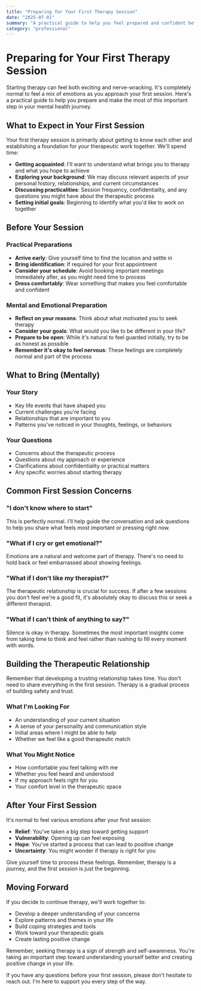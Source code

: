 ```yaml
---
title: "Preparing for Your First Therapy Session"
date: "2025-07-01"
summary: "A practical guide to help you feel prepared and confident before attending your first therapy session."
category: "professional"
---
```


# Preparing for Your First Therapy Session

Starting therapy can feel both exciting and nerve-wracking. It's completely normal to feel a mix of emotions as you approach your first session. Here's a practical guide to help you prepare and make the most of this important step in your mental health journey.

## What to Expect in Your First Session

Your first therapy session is primarily about getting to know each other and establishing a foundation for your therapeutic work together. We'll spend time:

- **Getting acquainted**: I'll want to understand what brings you to therapy and what you hope to achieve
- **Exploring your background**: We may discuss relevant aspects of your personal history, relationships, and current circumstances
- **Discussing practicalities**: Session frequency, confidentiality, and any questions you might have about the therapeutic process
- **Setting initial goals**: Beginning to identify what you'd like to work on together

## Before Your Session

### Practical Preparations
- **Arrive early**: Give yourself time to find the location and settle in
- **Bring identification**: If required for your first appointment
- **Consider your schedule**: Avoid booking important meetings immediately after, as you might need time to process
- **Dress comfortably**: Wear something that makes you feel comfortable and confident

### Mental and Emotional Preparation
- **Reflect on your reasons**: Think about what motivated you to seek therapy
- **Consider your goals**: What would you like to be different in your life?
- **Prepare to be open**: While it's natural to feel guarded initially, try to be as honest as possible
- **Remember it's okay to feel nervous**: These feelings are completely normal and part of the process

## What to Bring (Mentally)

### Your Story
- Key life events that have shaped you
- Current challenges you're facing
- Relationships that are important to you
- Patterns you've noticed in your thoughts, feelings, or behaviors

### Your Questions
- Concerns about the therapeutic process
- Questions about my approach or experience
- Clarifications about confidentiality or practical matters
- Any specific worries about starting therapy

## Common First Session Concerns

### "I don't know where to start"
This is perfectly normal. I'll help guide the conversation and ask questions to help you share what feels most important or pressing right now.

### "What if I cry or get emotional?"
Emotions are a natural and welcome part of therapy. There's no need to hold back or feel embarrassed about showing feelings.

### "What if I don't like my therapist?"
The therapeutic relationship is crucial for success. If after a few sessions you don't feel we're a good fit, it's absolutely okay to discuss this or seek a different therapist.

### "What if I can't think of anything to say?"
Silence is okay in therapy. Sometimes the most important insights come from taking time to think and feel rather than rushing to fill every moment with words.

## Building the Therapeutic Relationship

Remember that developing a trusting relationship takes time. You don't need to share everything in the first session. Therapy is a gradual process of building safety and trust.

### What I'm Looking For
- An understanding of your current situation
- A sense of your personality and communication style
- Initial areas where I might be able to help
- Whether we feel like a good therapeutic match

### What You Might Notice
- How comfortable you feel talking with me
- Whether you feel heard and understood
- If my approach feels right for you
- Your comfort level in the therapeutic space

## After Your First Session

It's normal to feel various emotions after your first session:
- **Relief**: You've taken a big step toward getting support
- **Vulnerability**: Opening up can feel exposing
- **Hope**: You've started a process that can lead to positive change
- **Uncertainty**: You might wonder if therapy is right for you

Give yourself time to process these feelings. Remember, therapy is a journey, and the first session is just the beginning.

## Moving Forward

If you decide to continue therapy, we'll work together to:
- Develop a deeper understanding of your concerns
- Explore patterns and themes in your life
- Build coping strategies and tools
- Work toward your therapeutic goals
- Create lasting positive change

Remember, seeking therapy is a sign of strength and self-awareness. You're taking an important step toward understanding yourself better and creating positive change in your life.

If you have any questions before your first session, please don't hesitate to reach out. I'm here to support you every step of the way.
